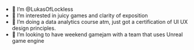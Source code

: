 - 👋 I’m @LukasOfLockless
- 👀 I’m interested in juicy games and clarity of exposition
- 🌱 I’m doing a data analytics course atm, just got a certification of UI UX design principles. 
- 💞️ I’m looking to have weekend gamejam with a team that uses Unreal game engine

<!---
LukasOfLockless/LukasOfLockless is a ✨ special ✨ repository because its `README.md` (this file) appears on your GitHub profile.
You can click the Preview link to take a look at your changes.
--->

